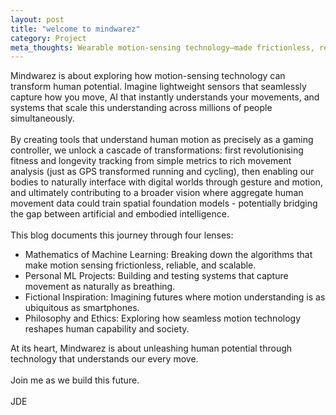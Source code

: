 ```yaml
---
layout: post
title: "welcome to mindwarez"
category: Project
meta_thoughts: Wearable motion-sensing technology—made frictionless, replicable, and scalable—becomes an extension of ourselves to enhance ourselves.
---
```


Mindwarez is about exploring how motion-sensing technology can transform human potential. Imagine lightweight sensors that seamlessly capture how you move, AI that instantly understands your movements, and systems that scale this understanding across millions of people simultaneously.<br><br>
By creating tools that understand human motion as precisely as a gaming controller, we unlock a cascade of transformations: first revolutionising fitness and longevity tracking from simple metrics to rich movement analysis (just as GPS transformed running and cycling), then enabling our bodies to naturally interface with digital worlds through gesture and motion, and ultimately contributing to a broader vision where aggregate human movement data could train spatial foundation models - potentially bridging the gap between artificial and embodied intelligence.<br><br>
This blog documents this journey through four lenses:<br>
- Mathematics of Machine Learning: Breaking down the algorithms that make motion sensing frictionless, reliable, and scalable.
- Personal ML Projects: Building and testing systems that capture movement as naturally as breathing.
- Fictional Inspiration: Imagining futures where motion understanding is as ubiquitous as smartphones.
- Philosophy and Ethics: Exploring how seamless motion technology reshapes human capability and society.<br>

At its heart, Mindwarez is about unleashing human potential through technology that understands our every move.<br><br>
Join me as we build this future.<br><br>
JDE

